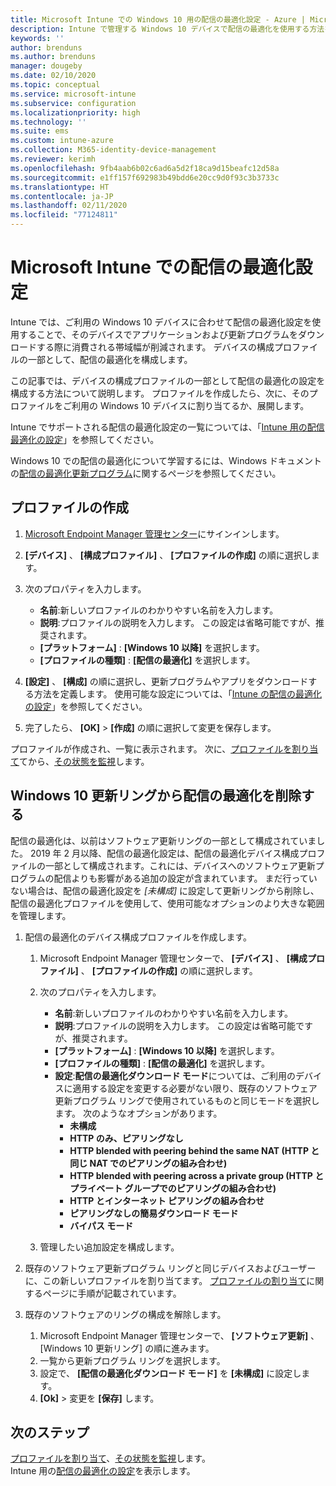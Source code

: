 ```yaml
---
title: Microsoft Intune での Windows 10 用の配信の最適化設定 - Azure | Microsoft Docs
description: Intune で管理する Windows 10 デバイスで配信の最適化を使用する方法を構成します。 Intune では、デバイス構成プロファイルを作成してインターネットから更新プログラムをインストールします。 また、既存の更新プログラム リングを配信の最適化プロファイルに置き換える方法についても確認します。
keywords: ''
author: brenduns
ms.author: brenduns
manager: dougeby
ms.date: 02/10/2020
ms.topic: conceptual
ms.service: microsoft-intune
ms.subservice: configuration
ms.localizationpriority: high
ms.technology: ''
ms.suite: ems
ms.custom: intune-azure
ms.collection: M365-identity-device-management
ms.reviewer: kerimh
ms.openlocfilehash: 9fb4aab6b02c6ad6a5d2f18ca9d15beafc12d58a
ms.sourcegitcommit: e1ff157f692983b49bdd6e20cc9d0f93c3b3733c
ms.translationtype: HT
ms.contentlocale: ja-JP
ms.lasthandoff: 02/11/2020
ms.locfileid: "77124811"
---
```

# <a name="delivery-optimization-settings-in-microsoft-intune"></a>Microsoft Intune での配信の最適化設定

Intune では、ご利用の Windows 10 デバイスに合わせて配信の最適化設定を使用することで、そのデバイスでアプリケーションおよび更新プログラムをダウンロードする際に消費される帯域幅が削減されます。 デバイスの構成プロファイルの一部として、配信の最適化を構成します。  

この記事では、デバイスの構成プロファイルの一部として配信の最適化の設定を構成する方法について説明します。 プロファイルを作成したら、次に、そのプロファイルをご利用の Windows 10 デバイスに割り当てるか、展開します。 

Intune でサポートされる配信の最適化設定の一覧については、「[Intune 用の配信最適化の設定](../delivery-optimization-settings.md)」を参照してください。  

Windows 10 での配信の最適化について学習するには、Windows ドキュメントの[配信の最適化更新プログラム](https://docs.microsoft.com/windows/deployment/update/waas-delivery-optimization)に関するページを参照してください。  

## <a name="create-the-profile"></a>プロファイルの作成

1. [Microsoft Endpoint Manager 管理センター](https://go.microsoft.com/fwlink/?linkid=2109431)にサインインします。

2. **[デバイス]** 、 **[構成プロファイル]** 、 **[プロファイルの作成]** の順に選択します。

3. 次のプロパティを入力します。

    - **名前**:新しいプロファイルのわかりやすい名前を入力します。
    - **説明**:プロファイルの説明を入力します。 この設定は省略可能ですが、推奨されます。
    - **[プラットフォーム]** : **[Windows 10 以降]** を選択します。
    - **[プロファイルの種類]** : **[配信の最適化]** を選択します。

4. **[設定]** 、 **[構成]** の順に選択し、更新プログラムやアプリをダウンロードする方法を定義します。 使用可能な設定については、「[Intune の配信の最適化の設定](../delivery-optimization-settings.md)」を参照してください。

5. 完了したら、 **[OK]**  >  **[作成]** の順に選択して変更を保存します。

プロファイルが作成され、一覧に表示されます。 次に、[プロファイルを割り当て](device-profile-assign.md)てから、[その状態を監視](device-profile-monitor.md)します。

<!-- ## Move existing update rings to delivery optimization

**Delivery optimization** settings replace **Software updates – Windows 10 Update Rings**. Your existing update rings can be easily changed to use the **Delivery optimization** settings. To maintain the same settings when you create a delivery optimization profile, use the same *Delivery optimization download mode* and then set the same settings as you already use. However, you can choose to reconfigure delivery optimization settings to take advantage of the full range of addition settings that the Delivery Optimization profile can manage. 
-->

## <a name="remove-delivery-optimization-from-windows-10-update-rings"></a>Windows 10 更新リングから配信の最適化を削除する

配信の最適化は、以前はソフトウェア更新リングの一部として構成されていました。 2019 年 2 月以降、配信の最適化設定は、配信の最適化デバイス構成プロファイルの一部として構成されます。これには、デバイスへのソフトウェア更新プログラムの配信よりも影響がある追加の設定が含まれています。 まだ行っていない場合は、配信の最適化設定を *[未構成]* に設定して更新リングから削除し、配信の最適化プロファイルを使用して、使用可能なオプションのより大きな範囲を管理します。

1. 配信の最適化のデバイス構成プロファイルを作成します。

    1. Microsoft Endpoint Manager 管理センターで、 **[デバイス]** 、 **[構成プロファイル]** 、 **[プロファイルの作成]** の順に選択します。
    2. 次のプロパティを入力します。

        - **名前**:新しいプロファイルのわかりやすい名前を入力します。
        - **説明**:プロファイルの説明を入力します。 この設定は省略可能ですが、推奨されます。
        - **[プラットフォーム]** : **[Windows 10 以降]** を選択します。
        - **[プロファイルの種類]** : **[配信の最適化]** を選択します。
        - **設定**:**配信の最適化ダウンロード モード**については、ご利用のデバイスに適用する設定を変更する必要がない限り、既存のソフトウェア更新プログラム リングで使用されているものと同じモードを選択します。 次のようなオプションがあります。
            - **未構成**
            - **HTTP のみ、ピアリングなし**
            - **HTTP blended with peering behind the same NAT (HTTP と同じ NAT でのピアリングの組み合わせ)**
            - **HTTP blended with peering across a private group (HTTP とプライベート グループでのピアリングの組み合わせ)**
            - **HTTP とインターネット ピアリングの組み合わせ**
            - **ピアリングなしの簡易ダウンロード モード**
            - **バイパス モード**
    3. 管理したい追加設定を構成します。

2. 既存のソフトウェア更新プログラム リングと同じデバイスおよびユーザーに、この新しいプロファイルを割り当てます。 [プロファイルの割り当て](device-profile-assign.md)に関するページに手順が記載されています。

3. 既存のソフトウェアのリングの構成を解除します。
    1. Microsoft Endpoint Manager 管理センターで、 **[ソフトウェア更新]** 、[Windows 10 更新リング] の順に進みます。
    2. 一覧から更新プログラム リングを選択します。
    3. 設定で、 **[配信の最適化ダウンロード モード]** を **[未構成]** に設定します。
    4. **[Ok]**  >  変更を **[保存]** します。

## <a name="next-steps"></a>次のステップ

[プロファイルを割り当て](device-profile-assign.md)、[その状態を監視](device-profile-monitor.md)します。  
Intune 用の[配信の最適化の設定](../delivery-optimization-settings.md)を表示します。
